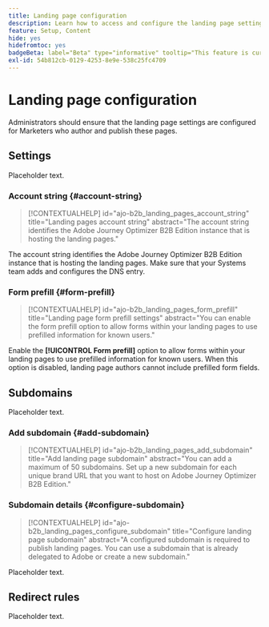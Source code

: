 ```yaml
---
title: Landing page configuration
description: Learn how to access and configure the landing page settings so that your Marketing team can author and publish web pages to support their campaigns.
feature: Setup, Content
hide: yes
hidefromtoc: yes
badgeBeta: label="Beta" type="informative" tooltip="This feature is currently in a limited beta release"
exl-id: 54b812cb-0129-4253-8e9e-538c25fc4709
---
```

# Landing page configuration

Administrators should ensure that the landing page settings are configured for Marketers who author and publish these pages.

## Settings

Placeholder text.

### Account string {#account-string}

>[!CONTEXTUALHELP]
>id="ajo-b2b_landing_pages_account_string"
>title="Landing pages account string"
>abstract="The account string identifies the Adobe Journey Optimizer B2B Edition instance that is hosting the landing pages."

The account string identifies the Adobe Journey Optimizer B2B Edition instance that is hosting the landing pages. Make sure that your Systems team adds and configures the DNS entry.

### Form prefill {#form-prefill}

>[!CONTEXTUALHELP]
>id="ajo-b2b_landing_pages_form_prefill"
>title="Landing page form prefill settings"
>abstract="You can enable the form prefill option to allow forms within your landing pages to use prefilled information for known users."

Enable the **[!UICONTROL Form prefill]** option to allow forms within your landing pages to use prefilled information for known users. When this option is disabled, landing page authors cannot include prefilled form fields.

## Subdomains

Placeholder text.

### Add subdomain {#add-subdomain}

>[!CONTEXTUALHELP]
>id="ajo-b2b_landing_pages_add_subdomain"
>title="Add landing page subdomain"
>abstract="You can add a maximum of 50 subdomains. Set up a new subdomain for each unique brand URL that you want to host on Adobe Journey Optimizer B2B Edition."

### Subdomain details {#configure-subdomain}

>[!CONTEXTUALHELP]
>id="ajo-b2b_landing_pages_configure_subdomain"
>title="Configure landing page subdomain"
>abstract="A configured subdomain is required to publish landing pages. You can use a subdomain that is already delegated to Adobe or create a new subdomain."

Placeholder text.

## Redirect rules

Placeholder text.
